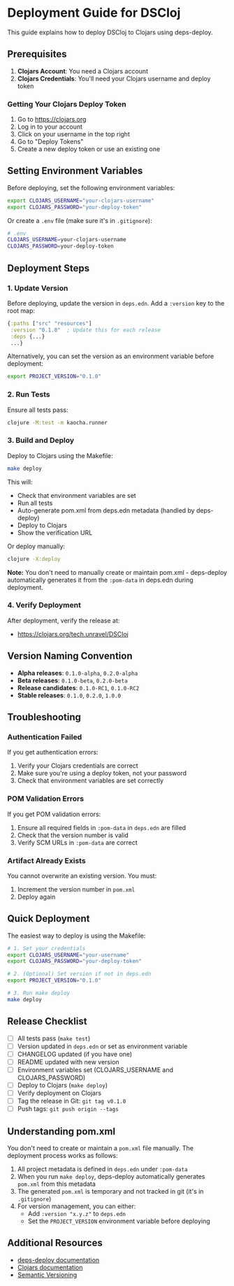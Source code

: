 # Deployment Guide for DSCloj

This guide explains how to deploy DSCloj to Clojars using deps-deploy.

## Prerequisites

1. **Clojars Account**: You need a Clojars account
2. **Clojars Credentials**: You'll need your Clojars username and deploy token

### Getting Your Clojars Deploy Token

1. Go to https://clojars.org
2. Log in to your account
3. Click on your username in the top right
4. Go to "Deploy Tokens"
5. Create a new deploy token or use an existing one

## Setting Environment Variables

Before deploying, set the following environment variables:

```bash
export CLOJARS_USERNAME="your-clojars-username"
export CLOJARS_PASSWORD="your-deploy-token"
```

Or create a `.env` file (make sure it's in `.gitignore`):

```bash
# .env
CLOJARS_USERNAME=your-clojars-username
CLOJARS_PASSWORD=your-deploy-token
```

## Deployment Steps

### 1. Update Version

Before deploying, update the version in `deps.edn`. Add a `:version` key to the root map:

```clojure
{:paths ["src" "resources"]
 :version "0.1.0"  ; Update this for each release
 :deps {...}
 ...}
```

Alternatively, you can set the version as an environment variable before deployment:

```bash
export PROJECT_VERSION="0.1.0"
```

### 2. Run Tests

Ensure all tests pass:

```bash
clojure -M:test -m kaocha.runner
```

### 3. Build and Deploy

Deploy to Clojars using the Makefile:

```bash
make deploy
```

This will:
- Check that environment variables are set
- Run all tests
- Auto-generate pom.xml from deps.edn metadata (handled by deps-deploy)
- Deploy to Clojars
- Show the verification URL

Or deploy manually:

```bash
clojure -X:deploy
```

**Note:** You don't need to manually create or maintain pom.xml - deps-deploy automatically generates it from the `:pom-data` in deps.edn during deployment.

### 4. Verify Deployment

After deployment, verify the release at:
- https://clojars.org/tech.unravel/DSCloj

## Version Naming Convention

- **Alpha releases**: `0.1.0-alpha`, `0.2.0-alpha`
- **Beta releases**: `0.1.0-beta`, `0.2.0-beta`
- **Release candidates**: `0.1.0-RC1`, `0.1.0-RC2`
- **Stable releases**: `0.1.0`, `0.2.0`, `1.0.0`

## Troubleshooting

### Authentication Failed

If you get authentication errors:
1. Verify your Clojars credentials are correct
2. Make sure you're using a deploy token, not your password
3. Check that environment variables are set correctly

### POM Validation Errors

If you get POM validation errors:
1. Ensure all required fields in `:pom-data` in `deps.edn` are filled
2. Check that the version number is valid
3. Verify SCM URLs in `:pom-data` are correct

### Artifact Already Exists

You cannot overwrite an existing version. You must:
1. Increment the version number in `pom.xml`
2. Deploy again

## Quick Deployment

The easiest way to deploy is using the Makefile:

```bash
# 1. Set your credentials
export CLOJARS_USERNAME="your-username"
export CLOJARS_PASSWORD="your-deploy-token"

# 2. (Optional) Set version if not in deps.edn
export PROJECT_VERSION="0.1.0"

# 3. Run make deploy
make deploy
```

## Release Checklist

- [ ] All tests pass (`make test`)
- [ ] Version updated in `deps.edn` or set as environment variable
- [ ] CHANGELOG updated (if you have one)
- [ ] README updated with new version
- [ ] Environment variables set (CLOJARS_USERNAME and CLOJARS_PASSWORD)
- [ ] Deploy to Clojars (`make deploy`)
- [ ] Verify deployment on Clojars
- [ ] Tag the release in Git: `git tag v0.1.0`
- [ ] Push tags: `git push origin --tags`

## Understanding pom.xml

You don't need to create or maintain a `pom.xml` file manually. The deployment process works as follows:

1. All project metadata is defined in `deps.edn` under `:pom-data`
2. When you run `make deploy`, deps-deploy automatically generates `pom.xml` from this metadata
3. The generated `pom.xml` is temporary and not tracked in git (it's in `.gitignore`)
4. For version management, you can either:
   - Add `:version "x.y.z"` to `deps.edn`
   - Set the `PROJECT_VERSION` environment variable before deploying

## Additional Resources

- [deps-deploy documentation](https://github.com/slipset/deps-deploy)
- [Clojars documentation](https://github.com/clojars/clojars-web/wiki/Pushing)
- [Semantic Versioning](https://semver.org/)
